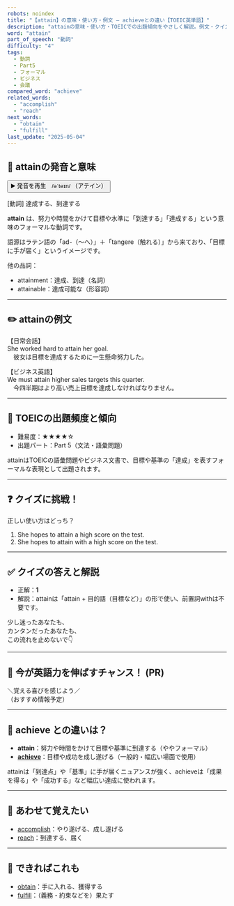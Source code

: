```yaml
---
robots: noindex
title: "【attain】の意味・使い方・例文 ― achieveとの違い【TOEIC英単語】"
description: "attainの意味・使い方・TOEICでの出題傾向をやさしく解説。例文・クイズ付きでachieveとの違いもわかりやすく学べます。"
word: "attain"
part_of_speech: "動詞"
difficulty: "4"
tags:
  - 動詞
  - Part5
  - フォーマル
  - ビジネス
  - 会議
compared_word: "achieve"
related_words:
  - "accomplish"
  - "reach"
next_words:
  - "obtain"
  - "fulfill"
last_update: "2025-05-04"
---
```


## 🔰 attainの発音と意味

<button class="play-audio" onclick="playTTS('attain')">
  <span class="play-audio-main">
    ▶️ 発音を再生　/əˈteɪn/
  </span>
  <span class="play-audio-sub">
    （アテイン）
  </span>
</button>

[動詞] 達成する、到達する

**attain** は、努力や時間をかけて目標や水準に「到達する」「達成する」という意味のフォーマルな動詞です。

語源はラテン語の「ad-（～へ）」＋「tangere（触れる）」から来ており、「目標に手が届く」というイメージです。

他の品詞：  
- attainment：達成、到達（名詞）
- attainable：達成可能な（形容詞）

---

## ✏️ attainの例文

【日常会話】  
She worked hard to attain her goal.  
　彼女は目標を達成するために一生懸命努力した。

【ビジネス英語】  
We must attain higher sales targets this quarter.  
　今四半期はより高い売上目標を達成しなければなりません。

---

## 🎯 TOEICの出題頻度と傾向

- 難易度：★★★★☆
- 出題パート：Part 5（文法・語彙問題）

attainはTOEICの語彙問題やビジネス文書で、目標や基準の「達成」を表すフォーマルな表現として出題されます。

---

## ❓ クイズに挑戦！

正しい使い方はどっち？

1. She hopes to attain a high score on the test.  
2. She hopes to attain with a high score on the test.

---

## ✅ クイズの答えと解説

- 正解：**1**
- 解説：attainは「attain + 目的語（目標など）」の形で使い、前置詞withは不要です。

少し迷ったあなたも、  
カンタンだったあなたも、  
この流れを止めないで👇️

---

## 🚀 今が英語力を伸ばすチャンス！ (PR)

<div class="info-center">
＼覚える喜びを感じよう／<br>  
（おすすめ情報予定）
</div>

---

## 🤔  achieve との違いは？

- **attain**：努力や時間をかけて目標や基準に到達する（ややフォーマル）
- **[achieve](/word/achieve)**：目標や成功を成し遂げる（一般的・幅広い場面で使用）

attainは「到達点」や「基準」に手が届くニュアンスが強く、achieveは「成果を得る」や「成功する」など幅広い達成に使われます。

---

## 🧩 あわせて覚えたい

- [accomplish](/word/accomplish)：やり遂げる、成し遂げる
- [reach](/word/reach)：到達する、届く

---

## 📖 できればこれも

- [obtain](/word/obtain)：手に入れる、獲得する
- [fulfill](/word/fulfill)：（義務・約束などを）果たす

<!-- cvid: aid36_bid42 -->
